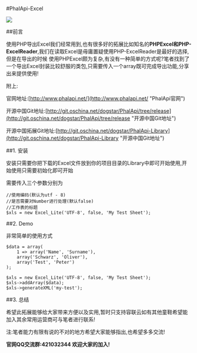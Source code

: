 #PhalApi-Excel

![](http://webtools.qiniudn.com/master-LOGO-20150410_50.jpg)

##前言

使用PHP导出Excel我们经常用到,也有很多好的拓展比如知名的**PHPExcel和PHP-ExcelReader**,我们在读取Excel是毋庸置疑使用PHP-ExcelReader是最好的选择,但是在导出的时候
使用PHPExcel颇为复杂,有没有一种简单的方式呢?笔者找到了一个导出Excel封装比较舒服的类包,只需要传入一个array既可完成导出功能,分享出来提供使用!

附上:

官网地址:[http://www.phalapi.net/](http://www.phalapi.net/ "PhalApi官网")

开源中国Git地址:[http://git.oschina.net/dogstar/PhalApi/tree/release](http://git.oschina.net/dogstar/PhalApi/tree/release "开源中国Git地址")

开源中国拓展Git地址:[http://git.oschina.net/dogstar/PhalApi-Library](http://git.oschina.net/dogstar/PhalApi-Library "开源中国Git地址")


##1. 安装

安装只需要你把下载的Excel文件放到你的项目目录的Library中即可开始使用,开始使用只需要初始化即可开始

需要传入三个参数分别为

    //使用编码(默认为utf - 8)
    //是否需要对Number进行处理(默认false)
    //工作表的标题
    $xls = new Excel_Lite('UTF-8', false, 'My Test Sheet');

##2. Demo

非常简单的使用方式
    
    $data = array(
        1 => array('Name', 'Surname'),
        array('Schwarz', 'Oliver'),
        array('Test', 'Peter')
    );
    
    $xls = new Excel_Lite('UTF-8', false, 'My Test Sheet');
    $xls->addArray($data);
    $xls->generateXML('my-test');

##3. 总结

希望此拓展能够给大家带来方便以及实用,暂时只支持容联云如有其他童鞋希望能加入其余常用运营商可与笔者进行联系!

注:笔者能力有限有说的不对的地方希望大家能够指出,也希望多多交流!

**官网QQ交流群:421032344  欢迎大家的加入!**